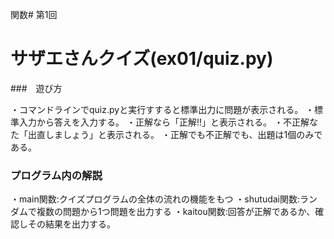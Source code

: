 関数# 第1回

# サザエさんクイズ(ex01/quiz.py)

###　遊び方

・コマンドラインでquiz.pyと実行すすると標準出力に問題が表示される。
・標準入力から答えを入力する。
・正解なら「正解!!」と表示される。
・不正解なた「出直しましょう」と表示される。
・正解でも不正解でも、出題は1個のみである。

### プログラム内の解説

・main関数:クイズプログラムの全体の流れの機能をもつ
・shutudai関数:ランダムで複数の問題から1つ問題を出力する
・kaitou関数:回答が正解であるか、確認しその結果を出力する。